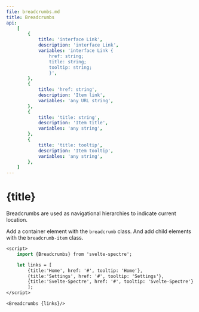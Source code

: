 ```yaml
---
file: breadcrumbs.md
title: Breadcrumbs
api:
    [
        {
            title: 'interface Link',
            description: 'interface Link',
            variables: 'interface Link {
                href: string;
                title: string;
                tooltip: string;
                }',
        },
        {
            title: 'href: string',
            description: 'Item link',
            variables: 'any URL string',
        },
        {
            title: 'title: string',
            description: 'Item title',
            variables: 'any string',
        },
        {
            title: 'title: tooltip',
            description: 'Item tooltip',
            variables: 'any string',
        },
    ]
---
```


<script>
    import {Breadcrumbs} from '$lib';

    let links = [
        {title:'Home', href: '#', tooltip: 'Home'},
        {title:'Settings', href: '#', tooltip: 'Settings'},
        {title:'Svelte-Spectre', href: '#', tooltip: 'Svelte-Spectre'}
        ];
</script>

# {title}

Breadcrumbs are used as navigational hierarchies to indicate current location.

<p>
    <Breadcrumbs {links}/>
</p>

Add a container element with the `breadcrumb` class. And add child elements with
the `breadcrumb-item` class.

```sv
<script>
    import {Breadcrumbs} from 'svelte-spectre';

    let links = [
        {title:'Home', href: '#', tooltip: 'Home'},
        {title:'Settings', href: '#', tooltip: 'Settings'},
        {title:'Svelte-Spectre', href: '#', tooltip: 'Svelte-Spectre'}
        ];
</script>

<Breadcrumbs {links}/>
```
